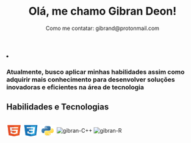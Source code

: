 <div class="container">
    <header>
        <h1>Olá, me chamo Gibran Deon!</h1>
        <p>Como me contatar: gibrand@protonmail.com</p>
    </header>
<body>
    <li>
        <h3>Atualmente, busco aplicar minhas habilidades assim como adquirir mais conhecimento para desenvolver
soluções inovadoras e eficientes na área de tecnologia</h3>
    </li>
    
<h2>Habilidades e Tecnologias</h2>

<div style="display: inline_block"><br>
  <img align="center" alt="gibran-HTML" height="30" width="40" src="https://raw.githubusercontent.com/devicons/devicon/master/icons/html5/html5-original.svg">
  <img align="center" alt="gibran-CSS" height="30" width="40" src="https://raw.githubusercontent.com/devicons/devicon/master/icons/css3/css3-original.svg">
  <img align="center" alt="gibran-Python" height="30" width="40" src="https://raw.githubusercontent.com/devicons/devicon/master/icons/python/python-original.svg">
  <img align="center" alt="gibran-C++" height="30" width="40" src="https://cdn.jsdelivr.net/gh/devicons/devicon@latest/icons/cplusplus/cplusplus-original.svg">
  <img align="center" alt="gibran-R" height="30" width="40" src="https://cdn.jsdelivr.net/gh/devicons/devicon@latest/icons/r/r-plain.svg">
</div>
</ul>
</body>
</div>
